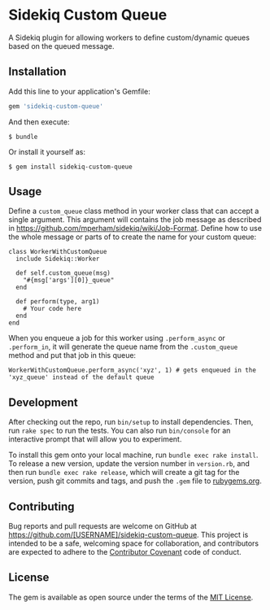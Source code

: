 # Sidekiq Custom Queue

A Sidekiq plugin for allowing workers to define custom/dynamic queues based on the queued message.

## Installation

Add this line to your application's Gemfile:

```ruby
gem 'sidekiq-custom-queue'
```

And then execute:

    $ bundle

Or install it yourself as:

    $ gem install sidekiq-custom-queue

## Usage

Define a `custom_queue` class method in your worker class that can accept a single argument. This argument will contains the job message
as described in https://github.com/mperham/sidekiq/wiki/Job-Format. Define how to use the whole message or parts of to create the name
for your custom queue:

```
class WorkerWithCustomQueue
  include Sidekiq::Worker

  def self.custom_queue(msg)
    "#{msg['args'][0]}_queue"
  end

  def perform(type, arg1)
    # Your code here
  end
end
```

When you enqueue a job for this worker using `.perform_async` or `.perform_in`, it will generate the queue name from the `.custom_queue`
method and put that job in this queue:

```
WorkerWithCustomQueue.perform_async('xyz', 1) # gets enqueued in the 'xyz_queue' instead of the default queue
```

## Development

After checking out the repo, run `bin/setup` to install dependencies. Then, run `rake spec` to run the tests.
You can also run `bin/console` for an interactive prompt that will allow you to experiment.

To install this gem onto your local machine, run `bundle exec rake install`.
To release a new version, update the version number in `version.rb`, and then run `bundle exec rake release`,
which will create a git tag for the version, push git commits and tags, and push the `.gem` file to [rubygems.org](https://rubygems.org).

## Contributing

Bug reports and pull requests are welcome on GitHub at https://github.com/[USERNAME]/sidekiq-custom-queue.
This project is intended to be a safe, welcoming space for collaboration, and contributors are expected to adhere to the
[Contributor Covenant](contributor-covenant.org) code of conduct.


## License

The gem is available as open source under the terms of the [MIT License](http://opensource.org/licenses/MIT).

